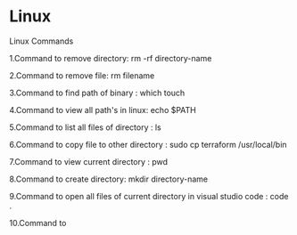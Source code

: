 # Linux
Linux Commands

1.Command to remove directory: rm -rf directory-name

2.Command to remove file: rm filename

3.Command to find path of binary : which touch

4.Command to view all path's in linux: echo $PATH

5.Command to list all files of directory : ls

6.Command to copy file to other directory : sudo cp terraform /usr/local/bin

7.Command to view current directory : pwd

8.Command to create directory: mkdir directory-name

9.Command to open all files of current directory in visual studio code : code .

10.Command to 
